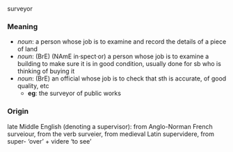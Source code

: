 surveyor
### Meaning
+ _noun_: a person whose job is to examine and record the details of a piece of land
+ _noun_: (BrE) (NAmE in·spect·or) a person whose job is to examine a building to make sure it is in good condition, usually done for sb who is thinking of buying it
+ _noun_: (BrE) an official whose job is to check that sth is accurate, of good quality, etc
    + __eg__: the surveyor of public works

### Origin

late Middle English (denoting a supervisor): from Anglo-Norman French surveiour, from the verb surveier, from medieval Latin supervidere, from super- ‘over’ + videre ‘to see’

